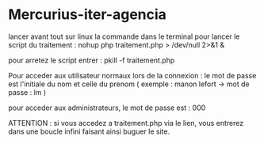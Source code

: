 # Mercurius-iter-agencia

lancer avant tout sur linux la commande dans le terminal pour lancer le script du traitement : nohup php traitement.php > /dev/null 2>&1 &

pour arretez le script entrer : pkill -f traitement.php

Pour acceder aux utilisateur normaux lors de la connexion : le mot de passe est l'initiale du nom et celle du prenom ( exemple : manon lefort -> mot de passe : lm )

pour acceder aux administrateurs, le mot de passe est : 000

ATTENTION : si vous accedez a traitement.php via le lien, vous entrerez dans une boucle infini faisant ainsi buguer le site.


